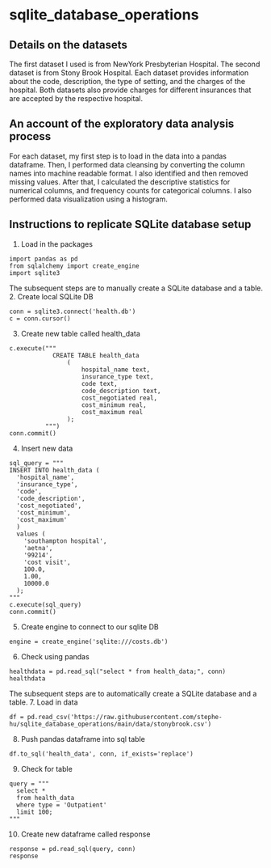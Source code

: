 # sqlite_database_operations
## Details on the datasets 
The first dataset I used is from NewYork Presbyterian Hospital. The second dataset is from Stony Brook Hospital. Each dataset provides information about the code, description, the type of setting, and the charges of the hospital. Both datasets also provide charges for different insurances that are accepted by the respective hospital.
## An account of the exploratory data analysis process
For each dataset, my first step is to load in the data into a pandas dataframe. Then, I performed data cleansing by converting the column names into machine readable format. I also identified and then removed missing values. After that, I calculated the descriptive statistics for numerical columns, and frequency counts for categorical columns. I also performed data visualization using a histogram.
## Instructions to replicate SQLite database setup
1. Load in the packages
```
import pandas as pd
from sqlalchemy import create_engine
import sqlite3
```
The subsequent steps are to manually create a SQLite database and a table.
2. Create local SQLite DB
```
conn = sqlite3.connect('health.db')
c = conn.cursor()
```
3. Create new table called health_data
```
c.execute("""
            CREATE TABLE health_data
                (
                    hospital_name text,
                    insurance_type text,
                    code text,
                    code_description text,
                    cost_negotiated real,
                    cost_minimum real,
                    cost_maximum real
                );
          """)
conn.commit()
```
4. Insert new data
```
sql_query = """
INSERT INTO health_data (
  'hospital_name',
  'insurance_type',
  'code',
  'code_description',
  'cost_negotiated',
  'cost_minimum',
  'cost_maximum'
  )
  values (
    'southampton hospital',
    'aetna',
    '99214',
    'cost visit',
    100.0,
    1.00,
    10000.0
  );
"""
c.execute(sql_query)
conn.commit()
```
5. Create engine to connect to our sqlite DB
```
engine = create_engine('sqlite:///costs.db')
```
6. Check using pandas
```
healthdata = pd.read_sql("select * from health_data;", conn)
healthdata
```
The subsequent steps are to automatically create a SQLite database and a table.
7. Load in data
```
df = pd.read_csv('https://raw.githubusercontent.com/stephe-hu/sqlite_database_operations/main/data/stonybrook.csv')
```
8. Push pandas dataframe into sql table
```
df.to_sql('health_data', conn, if_exists='replace')
```
9. Check for table
```
query = """
  select *
  from health_data
  where type = 'Outpatient'
  limit 100;
"""
```
10. Create new dataframe called response
```
response = pd.read_sql(query, conn)
response
```